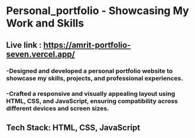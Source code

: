 # Personal_portfolio - Showcasing My Work and Skills

## Live link : https://amrit-portfolio-seven.vercel.app/

### -Designed and developed a personal portfolio website to showcase my skills, projects, and professional experiences.

### -Crafted a responsive and visually appealing layout using HTML, CSS, and JavaScript, ensuring compatibility across different devices and screen sizes.

##  Tech Stack: HTML, CSS, JavaScript



